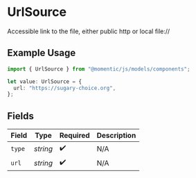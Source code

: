 # UrlSource

Accessible link to the file, either public http or local file://

## Example Usage

```typescript
import { UrlSource } from "@momentic/js/models/components";

let value: UrlSource = {
  url: "https://sugary-choice.org",
};
```

## Fields

| Field              | Type               | Required           | Description        |
| ------------------ | ------------------ | ------------------ | ------------------ |
| `type`             | *string*           | :heavy_check_mark: | N/A                |
| `url`              | *string*           | :heavy_check_mark: | N/A                |